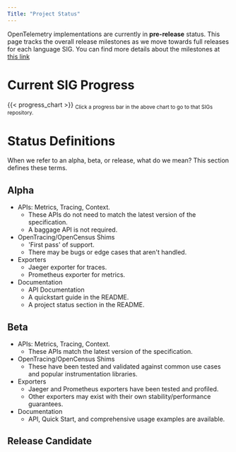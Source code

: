 ```yaml
---
Title: "Project Status"
---
```


OpenTelemetry implementations are currently in **pre-release** status. This page tracks the overall release milestones as we move towards full releases for each language SIG. You can find more details about the milestones at [this link](https://github.com/open-telemetry/opentelemetry-specification/blob/master/milestones.md)

# Current SIG Progress
{{< progress_chart >}}
<sub>Click a progress bar in the above chart to go to that SIGs repository.</sub>

# Status Definitions

When we refer to an alpha, beta, or release, what do we mean? This section defines these terms.

## Alpha

* APIs: Metrics, Tracing, Context.
  * These APIs do not need to match the latest version of the specification.
  * A baggage API is not required.
* OpenTracing/OpenCensus Shims
  * 'First pass' of support.
  * There may be bugs or edge cases that aren't handled.
* Exporters
  * Jaeger exporter for traces.
  * Prometheus exporter for metrics.
* Documentation
  * API Documentation
  * A quickstart guide in the README.
  * A project status section in the README.

## Beta

* APIs: Metrics, Tracing, Context.
  * These APIs match the latest version of the specification.
* OpenTracing/OpenCensus Shims
  * These have been tested and validated against common use cases and popular instrumentation libraries.
* Exporters
  * Jaeger and Prometheus exporters have been tested and profiled.
  * Other exporters may exist with their own stability/performance guarantees.
* Documentation
  * API, Quick Start, and comprehensive usage examples are available.

## Release Candidate
